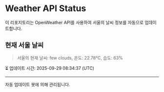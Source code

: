 
# Weather API Status

이 리포지토리는 OpenWeather API를 사용하여 서울의 날씨 정보를 자동으로 업데이트합니다.

## 현재 서울 날씨
> 서울의 현재 날씨: few clouds, 온도: 22.78°C, 습도: 63%

⏳ 업데이트 시간: 2025-09-29 08:34:37 (UTC)

---
자동 업데이트 봇에 의해 관리됩니다.
